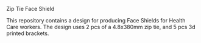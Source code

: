 Zip Tie Face Shield

This repository contains a design for producing Face Shields for Health Care workers.
The design uses 2 pcs of a 4.8x380mm zip tie, and 5 pcs 3d printed brackets.

